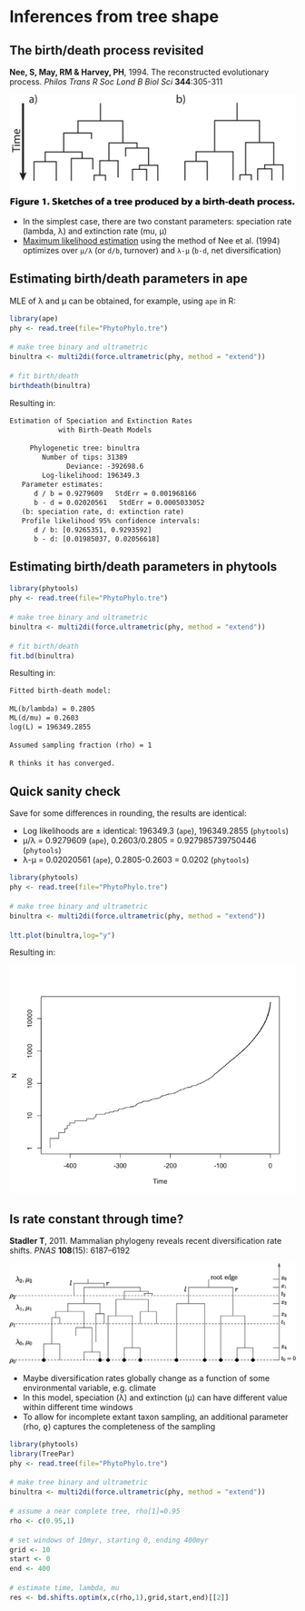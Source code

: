 Inferences from tree shape
==========================

The birth/death process revisited
---------------------------------
**Nee, S, May, RM & Harvey, PH**, 1994. The reconstructed evolutionary process. 
_Philos Trans R Soc Lond B Biol Sci_ **344**:305-311

![](lecture2/birth-death.png)

- In the simplest case, there are two constant parameters: speciation rate (lambda, λ) and 
  extinction rate (mu, μ)
- [Maximum likelihood estimation](https://en.wikipedia.org/wiki/Maximum_likelihood_estimation)
  using the method of Nee et al. (1994) optimizes over `μ/λ` (or `d/b`, turnover) and
  `λ-μ` (`b-d`, net diversification)

Estimating birth/death parameters in ape
----------------------------------------
MLE of λ and μ can be obtained, for example, using `ape` in R:

```r
library(ape)
phy <- read.tree(file="PhytoPhylo.tre")

# make tree binary and ultrametric
binultra <- multi2di(force.ultrametric(phy, method = "extend"))

# fit birth/death
birthdeath(binultra)
```

Resulting in:

```
Estimation of Speciation and Extinction Rates
            with Birth-Death Models

     Phylogenetic tree: binultra 
        Number of tips: 31389 
              Deviance: -392698.6 
        Log-likelihood: 196349.3 
   Parameter estimates:
      d / b = 0.9279609   StdErr = 0.001968166 
      b - d = 0.02020561   StdErr = 0.0005033052 
   (b: speciation rate, d: extinction rate)
   Profile likelihood 95% confidence intervals:
      d / b: [0.9265351, 0.9293592]
      b - d: [0.01985037, 0.02056618]
```

Estimating birth/death parameters in phytools
---------------------------------------------

```r
library(phytools)
phy <- read.tree(file="PhytoPhylo.tre")

# make tree binary and ultrametric
binultra <- multi2di(force.ultrametric(phy, method = "extend"))

# fit birth/death
fit.bd(binultra)
```

Resulting in:

```
Fitted birth-death model:

ML(b/lambda) = 0.2805 
ML(d/mu) = 0.2603 
log(L) = 196349.2855 

Assumed sampling fraction (rho) = 1 

R thinks it has converged.
```

Quick sanity check
------------------

Save for some differences in rounding, the results are identical:
- Log likelihoods are ± identical: 196349.3 (`ape`), 196349.2855 (`phytools`)
- μ/λ = 0.9279609 (`ape`), 0.2603/0.2805 = 0.927985739750446 (`phytools`)
- λ-μ = 0.02020561 (`ape`), 0.2805-0.2603 = 0.0202 (`phytools`)

```r
library(phytools)
phy <- read.tree(file="PhytoPhylo.tre")

# make tree binary and ultrametric
binultra <- multi2di(force.ultrametric(phy, method = "extend"))

ltt.plot(binultra,log="y")
```

Resulting in:

![](lecture3/ltt.png)

Is rate constant through time?
------------------------------
**Stadler T**, 2011. Mammalian phylogeny reveals recent diversification rate shifts.
_PNAS_ **108**(15): 6187–6192

![](lecture3/sampling.jpg)

- Maybe diversification rates globally change as a function of some environmental 
  variable, e.g. climate
- In this model, speciation (λ) and extinction (μ) can have different value within 
  different time windows
- To allow for incomplete extant taxon sampling, an additional parameter (rho, ϱ) 
  captures the completeness of the sampling

```r
library(phytools)
library(TreePar)
phy <- read.tree(file="PhytoPhylo.tre")

# make tree binary and ultrametric
binultra <- multi2di(force.ultrametric(phy, method = "extend"))

# assume a near complete tree, rho[1]=0.95
rho <- c(0.95,1)

# set windows of 10myr, starting 0, ending 400myr
grid <- 10
start <- 0
end <- 400

# estimate time, lambda, mu
res <- bd.shifts.optim(x,c(rho,1),grid,start,end)[[2]]
```
